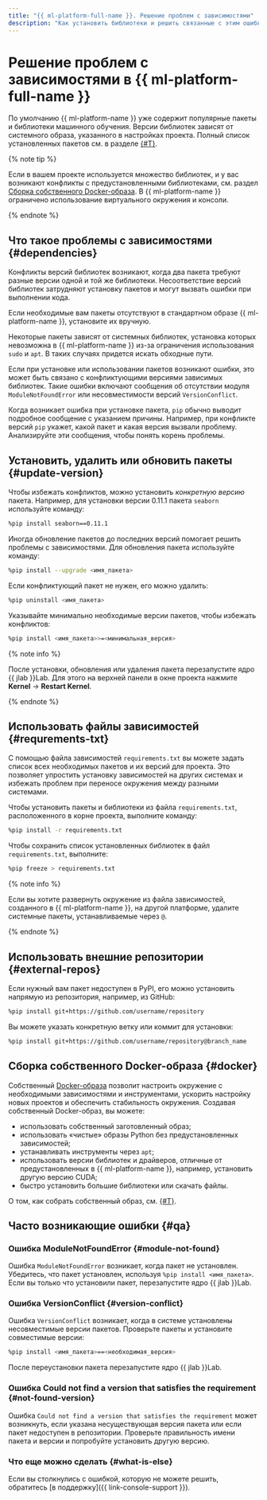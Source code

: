 ```yaml
---
title: "{{ ml-platform-full-name }}. Решение проблем с зависимостями"
description: "Как установить библиотеки и решить связанные с этим ошибки {{ ml-platform-full-name }}? Ответы на этот и другие вопросы в данной статье."
---
```


# Решение проблем с зависимостями в {{ ml-platform-full-name }}

По умолчанию {{ ml-platform-name }} уже содержит популярные пакеты и библиотеки машинного обучения. Версии библиотек зависят от системного образа, указанного в настройках проекта. Полный список установленных пакетов см. в разделе [{#T}](../concepts/preinstalled-packages.md).

{% note tip %}

Если в вашем проекте используется множество библиотек, и у вас возникают конфликты с предустановленными библиотеками, см. раздел [Сборка собственного Docker-образа](#docker). В {{ ml-platform-name }} ограничено использование виртуального окружения и консоли.

{% endnote %}


## Что такое проблемы с зависимостями {#dependencies}

Конфликты версий библиотек возникают, когда два пакета требуют разные версии одной и той же библиотеки. Несоответствие версий библиотек затрудняют установку пакетов и могут вызвать ошибки при выполнении кода.

Если необходимые вам пакеты отсутствуют в стандартном образе {{ ml-platform-name }}, установите их вручную.

Некоторые пакеты зависят от системных библиотек, установка которых невозможна в {{ ml-platform-name }} из-за ограничения использования `sudo` и `apt`. В таких случаях придется искать обходные пути.

Если при установке или использовании пакетов возникают ошибки, это может быть связано с конфликтующими версиями зависимых библиотек. Такие ошибки включают сообщения об отсутствии модуля `ModuleNotFoundError` или несовместимости версий `VersionConflict`.

Когда возникает ошибка при установке пакета, `pip` обычно выводит подробное сообщение с указанием причины. Например, при конфликте версий `pip` укажет, какой пакет и какая версия вызвали проблему. Анализируйте эти сообщения, чтобы понять корень проблемы.

## Установить, удалить или обновить пакеты {#update-version}

Чтобы избежать конфликтов, можно установить _конкретную версию_ пакета. Например, для установки версии 0.11.1 пакета `seaborn` используйте команду:

```bash
%pip install seaborn==0.11.1
```

Иногда обновление пакетов до последних версий помогает решить проблемы с зависимостями. Для обновления пакета используйте команду:

```bash
%pip install --upgrade <имя_пакета>
```

Если конфликтующий пакет не нужен, его можно удалить:

```bash
%pip uninstall <имя_пакета>
```

Указывайте минимально необходимые версии пакетов, чтобы избежать конфликтов:

```bash
%pip install <имя_пакета>>=<минимальная_версия>
```

{% note info %}

После установки, обновления или удаления пакета перезапустите ядро {{ jlab }}Lab. Для этого на верхней панели в окне проекта нажмите **Kernel** → **Restart Kernel**.

{% endnote %}


## Использовать файлы зависимостей {#requrements-txt}

С помощью файла зависимостей `requirements.txt` вы можете задать список всех необходимых пакетов и их версий для проекта. Это позволяет упростить установку зависимостей на других системах и избежать проблем при переносе окружения между разными системами. 

Чтобы установить пакеты и библиотеки из файла `requirements.txt`, расположенного в корне проекта, выполните команду:

```bash
%pip install -r requirements.txt
```

Чтобы сохранить список установленных библиотек в файл `requirements.txt`, выполните:

```bash
%pip freeze > requirements.txt
```

{% note info %}

Если вы хотите развернуть окружение из файла зависимостей, созданного в {{ ml-platform-name }}, на другой платформе, удалите системные пакеты, устанавливаемые через `@`.

{% endnote %}

## Использовать внешние репозитории {#external-repos}

Если нужный вам пакет недоступен в PyPI, его можно установить напрямую из репозитория, например, из GitHub:

```bash
%pip install git+https://github.com/username/repository
```

Вы можете указать конкретную ветку или коммит для установки:

```bash
%pip install git+https://github.com/username/repository@branch_name
```

## Сборка собственного Docker-образа {#docker}

Собственный [Docker-образа](../concepts/docker.md) позволит настроить окружение с необходимыми зависимостями и инструментами, ускорить настройку новых проектов и обеспечить стабильность окружения. Создавая собственный Docker-образ, вы можете:

* использовать собственный заготовленный образ;
* использовать «чистые» образы Python без предустановленных зависимостей;
* устанавливать инструменты через `apt`;
* использовать версии библиотек и драйверов, отличные от предустановленных в {{ ml-platform-name }}, например, установить другую версию CUDA;
* быстро установить большие библиотеки или скачать файлы.

О том, как собрать собственный образ, см. [{#T}](../operations/user-images.md).

## Часто возникающие ошибки {#qa}

### Ошибка ModuleNotFoundError {#module-not-found}

Ошибка `ModuleNotFoundError` возникает, когда пакет не установлен. Убедитесь, что пакет установлен, используя `%pip install <имя_пакета>`. Если вы только что установили пакет, перезапустите ядро {{ jlab }}Lab.

### Ошибка VersionConflict {#version-conflict}

Ошибка `VersionConflict` возникает, когда в системе установлены несовместимые версии пакетов. Проверьте пакеты и установите совместимые версии:

```bash
%pip install <имя_пакета>==<необходимая_версия>
```

После переустановки пакета перезапустите ядро {{ jlab }}Lab.

### Ошибка Could not find a version that satisfies the requirement {#not-found-version}

Ошибка `Could not find a version that satisfies the requirement` может возникнуть, если указана несуществующая версия пакета или если пакет недоступен в репозитории. Проверьте правильность имени пакета и версии и попробуйте установить другую версию.

### Что еще можно сделать {#what-is-else}

Если вы столкнулись с ошибкой, которую не можете решить, обратитесь [в поддержку]({{ link-console-support }}).